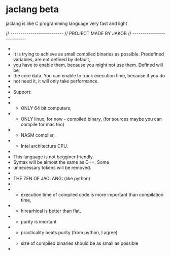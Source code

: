 # jaclang beta
jaclang is like C programming language very fast and light

// --------------------------
// PROJECT MADE BY JAKOB
// --------------------------

 *
 * It is trying to achieve as small compiled binaries as possible. Predefined variables, are not defined by default, 
 * you have to enable them, because you might not use them. Defined will be 
 * the core data. You can enable to track execution time, because if you do 
 * not need it, it will only take performance.  
 * 
 * Support:
 * 
 * - ONLY 64 bit computers,
 * - ONLY linux, for now - compiled binary, (for sources maybe you can compile for mac too)
 * - NASM compiler,
 * - Intel architecture CPU.
 * 
 * This language is not begginer friendly.
 * Syntax will be almost the same as C++. Some 
 * unnecessary tokens will be removed.
 * 
 *  THE ZEN OF JACLANG: (like python)
 * 
 * - execution time of compiled code is more important than compilation time,
 * - hirearhical is better than flat,
 * - purity is imortant
 * - practicality beats purity (from python, I agree)
 * - size of compiled binaries should be as small as possible
 *
